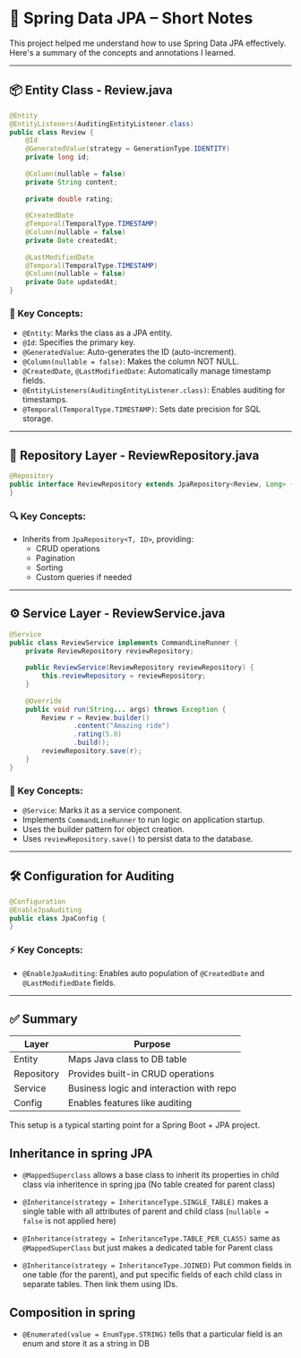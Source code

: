 # 📝 Spring Data JPA – Short Notes

This project helped me understand how to use Spring Data JPA effectively. Here's a summary of the concepts and annotations I learned.

---

## 📦 Entity Class - Review.java

```java
@Entity
@EntityListeners(AuditingEntityListener.class)
public class Review {
    @Id
    @GeneratedValue(strategy = GenerationType.IDENTITY)
    private long id;
    
    @Column(nullable = false)
    private String content;
    
    private double rating;
    
    @CreatedDate
    @Temporal(TemporalType.TIMESTAMP)
    @Column(nullable = false)
    private Date createdAt;
    
    @LastModifiedDate
    @Temporal(TemporalType.TIMESTAMP)
    @Column(nullable = false)
    private Date updatedAt;
}
```

### 🔑 Key Concepts:
* `@Entity`: Marks the class as a JPA entity.
* `@Id`: Specifies the primary key.
* `@GeneratedValue`: Auto-generates the ID (auto-increment).
* `@Column(nullable = false)`: Makes the column NOT NULL.
* `@CreatedDate`, `@LastModifiedDate`: Automatically manage timestamp fields.
* `@EntityListeners(AuditingEntityListener.class)`: Enables auditing for timestamps.
* `@Temporal(TemporalType.TIMESTAMP)`: Sets date precision for SQL storage.

---

## 📁 Repository Layer - ReviewRepository.java

```java
@Repository
public interface ReviewRepository extends JpaRepository<Review, Long> {
}
```

### 🔍 Key Concepts:
* Inherits from `JpaRepository<T, ID>`, providing:
    * CRUD operations
    * Pagination
    * Sorting
    * Custom queries if needed

---

## ⚙️ Service Layer - ReviewService.java

```java
@Service
public class ReviewService implements CommandLineRunner {
    private ReviewRepository reviewRepository;
    
    public ReviewService(ReviewRepository reviewRepository) {
        this.reviewRepository = reviewRepository;
    }
    
    @Override
    public void run(String... args) throws Exception {
        Review r = Review.builder()
                .content("Amazing ride")
                .rating(5.0)
                .build();
        reviewRepository.save(r);
    }
}
```

### 🚀 Key Concepts:
* `@Service`: Marks it as a service component.
* Implements `CommandLineRunner` to run logic on application startup.
* Uses the builder pattern for object creation.
* Uses `reviewRepository.save()` to persist data to the database.

---

## 🛠️ Configuration for Auditing

```java
@Configuration
@EnableJpaAuditing
public class JpaConfig {
}
```

### ⚡ Key Concepts:
* `@EnableJpaAuditing`: Enables auto population of `@CreatedDate` and `@LastModifiedDate` fields.

---

## ✅ Summary

| Layer      | Purpose                                  |
|------------|------------------------------------------|
| Entity     | Maps Java class to DB table              |
| Repository | Provides built-in CRUD operations        |
| Service    | Business logic and interaction with repo |
| Config     | Enables features like auditing           |

This setup is a typical starting point for a Spring Boot + JPA project.

## Inheritance in spring JPA
* `@MappedSuperclass` allows a base class to inherit its properties in child 
class via inheritence in spring jpa (No table created for parent class)

* `@Inheritance(strategy = InheritanceType.SINGLE_TABLE)` makes a single table with all attributes of parent and child class
  (`nullable = false` is not applied here)
* `@Inheritance(strategy = InheritanceType.TABLE_PER_CLASS)` same as `@MappedSuperClass` but just makes a dedicated table for Parent class
* `@Inheritance(strategy = InheritanceType.JOINED)` Put common fields in one table (for the parent), and put specific fields of each child class in separate tables. Then link them using IDs.

## Composition in spring
* `@Enumerated(value = EnumType.STRING)` tells that a particular field is an enum and store it as a string in DB
